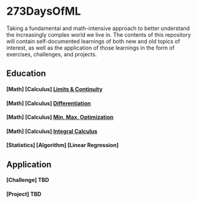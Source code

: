 # 273DaysOfML

Taking a fundamental and math-intensive approach to better understand the increasingly complex world we live in. The contents of this repository will contain self-documented learnings of both new and old topics of interest, as well as the application of those learnings in the form of exercises, challenges, and projects. 
## Education

#### [Math] [Calculus] [Limits & Continuity](https://medium.com/@wu.victor.95/limit-of-a-function-a1ecf9dad559)
#### [Math] [Calculus] [Differentiation](https://medium.com/@wu.victor.95/differentiation-330b57c43a68)
#### [Math] [Calculus] [Min, Max, Optimization](https://medium.com/@wu.victor.95/derivatives-in-context-2e8c0b1f1f16)
#### [Math] [Calculus] [Integral Calculus](https://medium.com/@wu.victor.95/integral-calculus-507b5ce1f6a0)
#### [Statistics] [Algorithm] [Linear Regression]

## Application

#### [Challenge] TBD
#### [Project] TBD